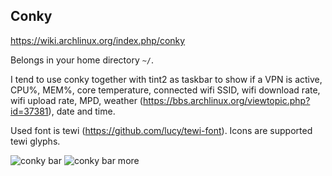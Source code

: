 ## Conky

https://wiki.archlinux.org/index.php/conky

Belongs in your home directory `~/`.

I tend to use conky together with tint2 as taskbar to show if a VPN is active, CPU%, MEM%, core temperature, connected wifi SSID, wifi download rate, wifi upload rate, MPD, weather (https://bbs.archlinux.org/viewtopic.php?id=37381), date and time.

Used font is tewi (https://github.com/lucy/tewi-font). Icons are supported tewi glyphs.

![conky bar](https://tknk.io/Weuu)
![conky bar more](https://tknk.io/hIwz)
